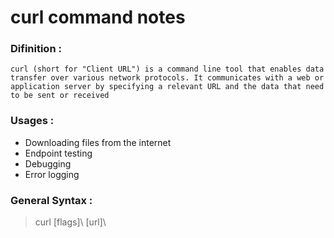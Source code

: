 # curl command notes
### Difinition :
`curl (short for "Client URL") is a command line tool that enables data transfer over various network protocols. It communicates with a web or application server by specifying a relevant URL and the data that need to be sent or received`

### Usages : 
- Downloading files from the internet
- Endpoint testing
- Debugging
- Error logging


### General Syntax :
> curl \[flags]\ \[url]\











